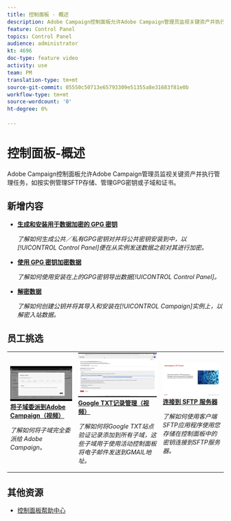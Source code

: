 ```yaml
---
title: 控制面板 - 概述
description: Adobe Campaign控制面板允许Adobe Campaign管理员监视关键资产并执行管理任务，如按实例管理SFTP存储、管理GPG密钥或子域和证书。
feature: Control Panel
topics: Control Panel
audience: administrator
kt: 4696
doc-type: feature video
activity: use
team: PM
translation-type: tm+mt
source-git-commit: 05550c50713e65793309e51355a8e31683f81e0b
workflow-type: tm+mt
source-wordcount: '0'
ht-degree: 0%

---
```


# 控制面板-概述

Adobe Campaign控制面板允许Adobe Campaign管理员监视关键资产并执行管理任务，如按实例管理SFTP存储、管理GPG密钥或子域和证书。

## 新增内容

* **[生成和安装用于数据加密的 GPG 密钥](/help/control-panel-tutorials/instance-settings/gpg-key-management/generating-and-installing-gpg-keys-for-data-encryption.md)**

   *了解如何生成公共／私有GPG密钥对并将公共密钥安装到中，以[!UICONTROL Control Panel]便在从实例发送数据之前对其进行加密。*

* **[使用 GPG 密钥加密数据](/help/control-panel-tutorials/instance-settings/gpg-key-management/using-a-gpg-key-to-encrypt-data.md)**

   *了解如何使用安装在上的GPG密钥导出数据[!UICONTROL Control Panel]。*

* **[解密数据](/help/control-panel-tutorials/instance-settings/gpg-key-management/decrypting-data.md)**

   *了解如何创建公钥并将其导入和安装在[!UICONTROL Campaign]实例上，以解密入站数据。*

## 员工挑选

<table>
<tr>
  <td>
    <a href="./subdomains-and-certificates/subdomain-delegation.md"> 
      <img alt="将子域委派到Adobe Campaign（视频）" src="./assets/31390.jpg"/>
    </a>
    <div>
      <a href="./subdomains-and-certificates/subdomain-delegation.md">
    <strong>将子域委派到Adobe Campaign（视频）</strong>
    </a>
    </div>
    <p>
    <em>了解如何将子域完全委派给 Adobe Campaign。</em>
    <p>
  </td>
   <td>
    <a href="./subdomains-and-certificates/google-txt-record-management.md">
      <img alt="Google TXT记录管理（视频）" src="./assets/32369.jpg" />
    </a>
    <div>
    <a href="./subdomains-and-certificates/google-txt-record-management.md">
    <strong>Google TXT记录管理（视频）</strong>
    </a>
    </div>
    <p>
    <em> 了解如何将Google TXT站点验证记录添加到所有子域，这些子域用于使用活动控制面板将电子邮件发送到GMAIL地址。</em>
    <p>
  </td>
  <td>
    <a href="./sftp-management/connect-to-sftp-server.md">
      <img alt="连接到SFTP服务器" src="./assets/27263.jpg" />
    </a>
    <div>
      <a href="./sftp-management/connect-to-sftp-server.md">
    <strong>连接到 SFTP 服务器</strong>
    </a>
    </div>
    <p>
    <em>了解如何使用客户端SFTP应用程序使用您存储在控制面板中的密钥连接到SFTP服务器。 </em>
    <p>
  </td>
</tr>
</table>

## 其他资源

* [控制面板帮助中心](https://docs.adobe.com/content/help/zh-Hans/control-panel/using/control-panel-home.html)
